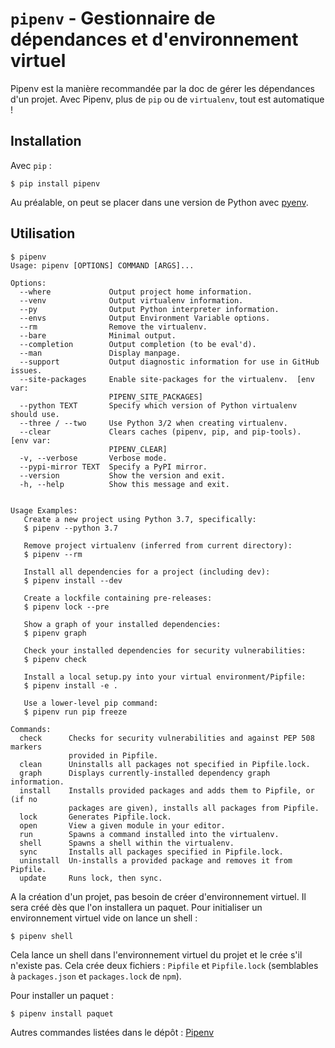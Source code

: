 # `pipenv` - Gestionnaire de dépendances et d'environnement virtuel

Pipenv est la manière recommandée par la doc de gérer les dépendances d'un projet.
Avec Pipenv, plus de `pip` ou de `virtualenv`, tout est automatique !

## Installation

Avec `pip` :

```
$ pip install pipenv
```

Au préalable, on peut se placer dans une version de Python avec [pyenv](pyenv.md).

## Utilisation

```
$ pipenv
Usage: pipenv [OPTIONS] COMMAND [ARGS]...

Options:
  --where             Output project home information.
  --venv              Output virtualenv information.
  --py                Output Python interpreter information.
  --envs              Output Environment Variable options.
  --rm                Remove the virtualenv.
  --bare              Minimal output.
  --completion        Output completion (to be eval'd).
  --man               Display manpage.
  --support           Output diagnostic information for use in GitHub issues.
  --site-packages     Enable site-packages for the virtualenv.  [env var:
                      PIPENV_SITE_PACKAGES]
  --python TEXT       Specify which version of Python virtualenv should use.
  --three / --two     Use Python 3/2 when creating virtualenv.
  --clear             Clears caches (pipenv, pip, and pip-tools).  [env var:
                      PIPENV_CLEAR]
  -v, --verbose       Verbose mode.
  --pypi-mirror TEXT  Specify a PyPI mirror.
  --version           Show the version and exit.
  -h, --help          Show this message and exit.


Usage Examples:
   Create a new project using Python 3.7, specifically:
   $ pipenv --python 3.7

   Remove project virtualenv (inferred from current directory):
   $ pipenv --rm

   Install all dependencies for a project (including dev):
   $ pipenv install --dev

   Create a lockfile containing pre-releases:
   $ pipenv lock --pre

   Show a graph of your installed dependencies:
   $ pipenv graph

   Check your installed dependencies for security vulnerabilities:
   $ pipenv check

   Install a local setup.py into your virtual environment/Pipfile:
   $ pipenv install -e .

   Use a lower-level pip command:
   $ pipenv run pip freeze

Commands:
  check      Checks for security vulnerabilities and against PEP 508 markers
             provided in Pipfile.
  clean      Uninstalls all packages not specified in Pipfile.lock.
  graph      Displays currently-installed dependency graph information.
  install    Installs provided packages and adds them to Pipfile, or (if no
             packages are given), installs all packages from Pipfile.
  lock       Generates Pipfile.lock.
  open       View a given module in your editor.
  run        Spawns a command installed into the virtualenv.
  shell      Spawns a shell within the virtualenv.
  sync       Installs all packages specified in Pipfile.lock.
  uninstall  Un-installs a provided package and removes it from Pipfile.
  update     Runs lock, then sync.
```

A la création d'un projet, pas besoin de créer d'environnement virtuel. Il sera
créé dès que l'on installera un paquet. Pour initialiser un environnement virtuel vide
on lance un shell :

```
$ pipenv shell
```

Cela lance un shell dans l'environnement virtuel du projet et le crée s'il n'existe pas.
Cela crée deux fichiers : `Pipfile` et `Pipfile.lock` (semblables à `packages.json` et 
`packages.lock` de `npm`).

Pour installer un paquet :

```
$ pipenv install paquet
```

Autres commandes listées dans le dépôt : [Pipenv](https://github.com/pypa/pipenv#-usage)